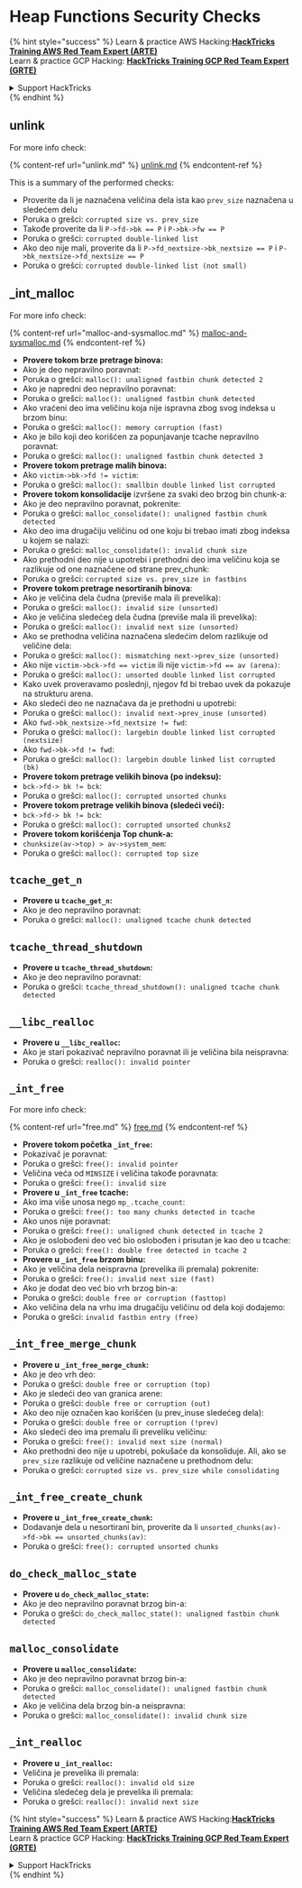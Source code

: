 # Heap Functions Security Checks

{% hint style="success" %}
Learn & practice AWS Hacking:<img src="/.gitbook/assets/arte.png" alt="" data-size="line">[**HackTricks Training AWS Red Team Expert (ARTE)**](https://training.hacktricks.xyz/courses/arte)<img src="/.gitbook/assets/arte.png" alt="" data-size="line">\
Learn & practice GCP Hacking: <img src="/.gitbook/assets/grte.png" alt="" data-size="line">[**HackTricks Training GCP Red Team Expert (GRTE)**<img src="/.gitbook/assets/grte.png" alt="" data-size="line">](https://training.hacktricks.xyz/courses/grte)

<details>

<summary>Support HackTricks</summary>

* Check the [**subscription plans**](https://github.com/sponsors/carlospolop)!
* **Join the** 💬 [**Discord group**](https://discord.gg/hRep4RUj7f) or the [**telegram group**](https://t.me/peass) or **follow** us on **Twitter** 🐦 [**@hacktricks\_live**](https://twitter.com/hacktricks\_live)**.**
* **Share hacking tricks by submitting PRs to the** [**HackTricks**](https://github.com/carlospolop/hacktricks) and [**HackTricks Cloud**](https://github.com/carlospolop/hacktricks-cloud) github repos.

</details>
{% endhint %}

## unlink

For more info check:

{% content-ref url="unlink.md" %}
[unlink.md](unlink.md)
{% endcontent-ref %}

This is a summary of the performed checks:

* Proverite da li je naznačena veličina dela ista kao `prev_size` naznačena u sledećem delu
* Poruka o grešci: `corrupted size vs. prev_size`
* Takođe proverite da li `P->fd->bk == P` i `P->bk->fw == P`
* Poruka o grešci: `corrupted double-linked list`
* Ako deo nije mali, proverite da li `P->fd_nextsize->bk_nextsize == P` i `P->bk_nextsize->fd_nextsize == P`
* Poruka o grešci: `corrupted double-linked list (not small)`

## \_int\_malloc

For more info check:

{% content-ref url="malloc-and-sysmalloc.md" %}
[malloc-and-sysmalloc.md](malloc-and-sysmalloc.md)
{% endcontent-ref %}

* **Provere tokom brze pretrage binova:**
* Ako je deo nepravilno poravnat:
* Poruka o grešci: `malloc(): unaligned fastbin chunk detected 2`
* Ako je napredni deo nepravilno poravnat:
* Poruka o grešci: `malloc(): unaligned fastbin chunk detected`
* Ako vraćeni deo ima veličinu koja nije ispravna zbog svog indeksa u brzom binu:
* Poruka o grešci: `malloc(): memory corruption (fast)`
* Ako je bilo koji deo korišćen za popunjavanje tcache nepravilno poravnat:
* Poruka o grešci: `malloc(): unaligned fastbin chunk detected 3`
* **Provere tokom pretrage malih binova:**
* Ako `victim->bk->fd != victim`:
* Poruka o grešci: `malloc(): smallbin double linked list corrupted`
* **Provere tokom konsolidacije** izvršene za svaki deo brzog bin chunk-a:&#x20;
* Ako je deo nepravilno poravnat, pokrenite:
* Poruka o grešci: `malloc_consolidate(): unaligned fastbin chunk detected`
* Ako deo ima drugačiju veličinu od one koju bi trebao imati zbog indeksa u kojem se nalazi:
* Poruka o grešci: `malloc_consolidate(): invalid chunk size`
* Ako prethodni deo nije u upotrebi i prethodni deo ima veličinu koja se razlikuje od one naznačene od strane prev\_chunk:
* Poruka o grešci: `corrupted size vs. prev_size in fastbins`
* **Provere tokom pretrage nesortiranih binova**:
* Ako je veličina dela čudna (previše mala ili prevelika):&#x20;
* Poruka o grešci: `malloc(): invalid size (unsorted)`
* Ako je veličina sledećeg dela čudna (previše mala ili prevelika):
* Poruka o grešci: `malloc(): invalid next size (unsorted)`
* Ako se prethodna veličina naznačena sledećim delom razlikuje od veličine dela:
* Poruka o grešci: `malloc(): mismatching next->prev_size (unsorted)`
* Ako nije `victim->bck->fd == victim` ili nije `victim->fd == av (arena)`:
* Poruka o grešci: `malloc(): unsorted double linked list corrupted`
* Kako uvek proveravamo poslednji, njegov fd bi trebao uvek da pokazuje na strukturu arena.
* Ako sledeći deo ne naznačava da je prethodni u upotrebi:
* Poruka o grešci: `malloc(): invalid next->prev_inuse (unsorted)`
* Ako `fwd->bk_nextsize->fd_nextsize != fwd`:
* Poruka o grešci: `malloc(): largebin double linked list corrupted (nextsize)`
* Ako `fwd->bk->fd != fwd`:
* Poruka o grešci: `malloc(): largebin double linked list corrupted (bk)`
* **Provere tokom pretrage velikih binova (po indeksu):**
* `bck->fd-> bk != bck`:
* Poruka o grešci: `malloc(): corrupted unsorted chunks`
* **Provere tokom pretrage velikih binova (sledeći veći):**
* `bck->fd-> bk != bck`:
* Poruka o grešci: `malloc(): corrupted unsorted chunks2`
* **Provere tokom korišćenja Top chunk-a:**
* `chunksize(av->top) > av->system_mem`:
* Poruka o grešci: `malloc(): corrupted top size`

## `tcache_get_n`

* **Provere u `tcache_get_n`:**
* Ako je deo nepravilno poravnat:
* Poruka o grešci: `malloc(): unaligned tcache chunk detected`

## `tcache_thread_shutdown`

* **Provere u `tcache_thread_shutdown`:**
* Ako je deo nepravilno poravnat:
* Poruka o grešci: `tcache_thread_shutdown(): unaligned tcache chunk detected`

## `__libc_realloc`

* **Provere u `__libc_realloc`:**
* Ako je stari pokazivač nepravilno poravnat ili je veličina bila neispravna:
* Poruka o grešci: `realloc(): invalid pointer`

## `_int_free`

For more info check:

{% content-ref url="free.md" %}
[free.md](free.md)
{% endcontent-ref %}

* **Provere tokom početka `_int_free`:**
* Pokazivač je poravnat:
* Poruka o grešci: `free(): invalid pointer`
* Veličina veća od `MINSIZE` i veličina takođe poravnata:
* Poruka o grešci: `free(): invalid size`
* **Provere u `_int_free` tcache:**
* Ako ima više unosa nego `mp_.tcache_count`:
* Poruka o grešci: `free(): too many chunks detected in tcache`
* Ako unos nije poravnat:
* Poruka o grešci: `free(): unaligned chunk detected in tcache 2`
* Ako je oslobođeni deo već bio oslobođen i prisutan je kao deo u tcache:
* Poruka o grešci: `free(): double free detected in tcache 2`
* **Provere u `_int_free` brzom binu:**
* Ako je veličina dela neispravna (prevelika ili premala) pokrenite:
* Poruka o grešci: `free(): invalid next size (fast)`
* Ako je dodat deo već bio vrh brzog bin-a:
* Poruka o grešci: `double free or corruption (fasttop)`
* Ako veličina dela na vrhu ima drugačiju veličinu od dela koji dodajemo:
* Poruka o grešci: `invalid fastbin entry (free)`

## **`_int_free_merge_chunk`**

* **Provere u `_int_free_merge_chunk`:**
* Ako je deo vrh deo:
* Poruka o grešci: `double free or corruption (top)`
* Ako je sledeći deo van granica arene:
* Poruka o grešci: `double free or corruption (out)`
* Ako deo nije označen kao korišćen (u prev\_inuse sledećeg dela):
* Poruka o grešci: `double free or corruption (!prev)`
* Ako sledeći deo ima premalu ili preveliku veličinu:
* Poruka o grešci: `free(): invalid next size (normal)`
* Ako prethodni deo nije u upotrebi, pokušaće da konsoliduje. Ali, ako se `prev_size` razlikuje od veličine naznačene u prethodnom delu:
* Poruka o grešci: `corrupted size vs. prev_size while consolidating`

## **`_int_free_create_chunk`**

* **Provere u `_int_free_create_chunk`:**
* Dodavanje dela u nesortirani bin, proverite da li `unsorted_chunks(av)->fd->bk == unsorted_chunks(av)`:
* Poruka o grešci: `free(): corrupted unsorted chunks`

## `do_check_malloc_state`

* **Provere u `do_check_malloc_state`:**
* Ako je deo nepravilno poravnat brzog bin-a:
* Poruka o grešci: `do_check_malloc_state(): unaligned fastbin chunk detected`

## `malloc_consolidate`

* **Provere u `malloc_consolidate`:**
* Ako je deo nepravilno poravnat brzog bin-a:
* Poruka o grešci: `malloc_consolidate(): unaligned fastbin chunk detected`
* Ako je veličina dela brzog bin-a neispravna:
* Poruka o grešci: `malloc_consolidate(): invalid chunk size`

## `_int_realloc`

* **Provere u `_int_realloc`:**
* Veličina je prevelika ili premala:
* Poruka o grešci: `realloc(): invalid old size`
* Veličina sledećeg dela je prevelika ili premala:
* Poruka o grešci: `realloc(): invalid next size`

{% hint style="success" %}
Learn & practice AWS Hacking:<img src="/.gitbook/assets/arte.png" alt="" data-size="line">[**HackTricks Training AWS Red Team Expert (ARTE)**](https://training.hacktricks.xyz/courses/arte)<img src="/.gitbook/assets/arte.png" alt="" data-size="line">\
Learn & practice GCP Hacking: <img src="/.gitbook/assets/grte.png" alt="" data-size="line">[**HackTricks Training GCP Red Team Expert (GRTE)**<img src="/.gitbook/assets/grte.png" alt="" data-size="line">](https://training.hacktricks.xyz/courses/grte)

<details>

<summary>Support HackTricks</summary>

* Check the [**subscription plans**](https://github.com/sponsors/carlospolop)!
* **Join the** 💬 [**Discord group**](https://discord.gg/hRep4RUj7f) or the [**telegram group**](https://t.me/peass) or **follow** us on **Twitter** 🐦 [**@hacktricks\_live**](https://twitter.com/hacktricks\_live)**.**
* **Share hacking tricks by submitting PRs to the** [**HackTricks**](https://github.com/carlospolop/hacktricks) and [**HackTricks Cloud**](https://github.com/carlospolop/hacktricks-cloud) github repos.

</details>
{% endhint %}

